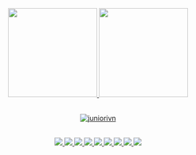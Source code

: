 <div align="center">
  <a href="https://github.com/juniorivn">
    <img height="180em" src="https://github-readme-stats.vercel.app/api?username=juniorivn&show_icons=true&include_all_commits=true&count_private=true&theme=prussian"/>
    <img height="180em" src="https://github-readme-stats.vercel.app/api/top-langs/?username=juniorivn&layout=compact&langs_count=7&theme=prussian"/>
    <br/><br/>
   <p align="center">
    <img style="display: inline;" align="center" src="https://github-readme-streak-stats.herokuapp.com/?user=juniorivn&theme=prussian" alt="juniorivn" />
    <br/><br/>
  </p>
 </div>

<div align="center">
  <img src="https://img.shields.io/badge/Ruby-CC342D?style=for-the-badge&logo=ruby&logoColor=white">
  <img src="https://img.shields.io/badge/Git-E34F26?style=for-the-badge&logo=git&logoColor=white">
  <img src="https://img.shields.io/badge/HTML-239120?style=for-the-badge&logo=html5&logoColor=white">
  <img src="https://img.shields.io/badge/CSS-239120?&style=for-the-badge&logo=css3&logoColor=white">
  <img src="https://img.shields.io/badge/JavaScript-F7DF1E?style=for-the-badge&logo=javascript&logoColor=black">
  <img src="https://img.shields.io/badge/PostgreSQL-316192?style=for-the-badge&logo=postgresql&logoColor=white">
  <img src="https://img.shields.io/badge/MySQL-00000F?style=for-the-badge&logo=mysql&logoColor=white">
  <img src="https://img.shields.io/badge/Linux-E34F26?style=for-the-badge&logo=linux&logoColor=black">
  <img src="https://img.shields.io/badge/Docker-2496ED?style=for-the-badge&logo=docker&logoColor=white">
</div>

